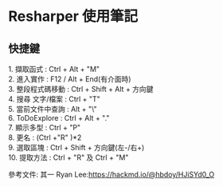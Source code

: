 # Resharper 使用筆記
<h2> 快捷鍵 </h2>
1. 擷取函式 		: Ctrl + Alt + "M" 							<br>
2. 進入實作 		: F12 / Alt + End(有介面時)					<br>
3. 整段程式碼移動	: Ctrl + Shift + Alt + 方向鍵				<br>
4. 搜尋 文字/檔案   : Ctrl + "T"								<br>		
5. 當前文件中查詢	: Alt  + "\"								<br>						
6. ToDoExplore      : Ctrl + Alt + "." 							<br>
7. 顯示多型         : Ctrl + "P"								<br>
8. 更名             : (Ctrl +"R" )*2                            <br>
9. 選取區塊         : Ctrl + Shift  + 方向鍵(左-/右+)				<br>
10. 提取方法        : Ctrl + "R" 及 Ctrl +  "M"        <br>

參考文件:
其一
Ryan Lee:https://hackmd.io/@hbdoy/HJiSYd0_O
